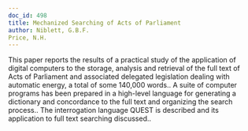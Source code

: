```yaml
---
doc_id: 498
title: Mechanized Searching of Acts of Parliament
author: Niblett, G.B.F.
Price, N.H.
---
```


This paper reports the results of a practical study of the application of 
digital computers to the storage, analysis and retrieval of the full text of 
Acts of Parliament and associated delegated legislation dealing with automatic 
energy, a total of some 140,000 words.. A suite of computer programs has been 
prepared in a high-level language for generating a dictionary and concordance 
to the full text and organizing the search process.. The interrogation 
language QUEST is described and its application to full text searching 
discussed..